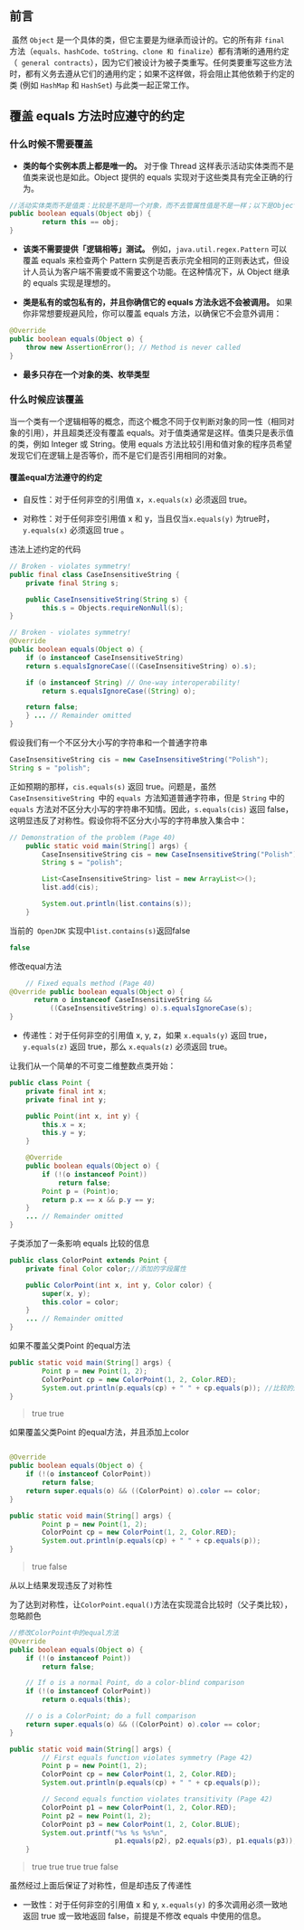 ## 前言

​		虽然 `Object` 是一个具体的类，但它主要是为继承而设计的。它的所有非 `final` 方法（`equals、hashCode、toString、clone 和 finalize`）都有清晰的通用约定（` general contracts`），因为它们被设计为被子类重写。任何类要重写这些方法时，都有义务去遵从它们的通用约定；如果不这样做，将会阻止其他依赖于约定的类 (例如 `HashMap` 和 `HashSet`) 与此类一起正常工作。

## 覆盖 equals 方法时应遵守的约定

### 什么时候不需要覆盖

- **类的每个实例本质上都是唯一的。** 对于像 Thread 这样表示活动实体类而不是值类来说也是如此。Object 提供的 equals 实现对于这些类具有完全正确的行为。

```java
//活动实体类而不是值类：比较是不是同一个对象，而不去管属性值是不是一样；以下是Object中的equal方法
public boolean equals(Object obj) {
        return this == obj;
}
```

- **该类不需要提供「逻辑相等」测试。** 例如，`java.util.regex.Pattern` 可以覆盖 equals 来检查两个 Pattern 实例是否表示完全相同的正则表达式，但设计人员认为客户端不需要或不需要这个功能。在这种情况下，从 Object 继承的 equals 实现是理想的。

- **类是私有的或包私有的，并且你确信它的 equals 方法永远不会被调用。** 如果你非常想要规避风险，你可以覆盖 equals 方法，以确保它不会意外调用：

```java
@Override
public boolean equals(Object o) {
    throw new AssertionError(); // Method is never called
}
```

- **最多只存在一个对象的类、枚举类型**

### 什么时候应该覆盖

​		当一个类有一个逻辑相等的概念，而这个概念不同于仅判断对象的同一性（相同对象的引用），并且超类还没有覆盖 equals。对于值类通常是这样。值类只是表示值的类，例如 Integer 或 String。使用 equals 方法比较引用和值对象的程序员希望发现它们在逻辑上是否等价，而不是它们是否引用相同的对象。

#### 覆盖equal方法遵守的约定

- 自反性：对于任何非空的引用值 x，`x.equals(x)` 必须返回 true。

- 对称性：对于任何非空引用值 x 和 y，当且仅当`x.equals(y)` 为true时， `y.equals(x)` 必须返回 true 。

违法上述约定的代码

```java
// Broken - violates symmetry!
public final class CaseInsensitiveString {
    private final String s;

    public CaseInsensitiveString(String s) {
        this.s = Objects.requireNonNull(s);
}

// Broken - violates symmetry!
@Override
public boolean equals(Object o) {
    if (o instanceof CaseInsensitiveString)
    return s.equalsIgnoreCase(((CaseInsensitiveString) o).s);

    if (o instanceof String) // One-way interoperability!
        return s.equalsIgnoreCase((String) o);

    return false;
    } ... // Remainder omitted
}

```

假设我们有一个不区分大小写的字符串和一个普通字符串

```java
CaseInsensitiveString cis = new CaseInsensitiveString("Polish");
String s = "polish";
```

正如预期的那样，`cis.equals(s)` 返回 true。问题是，虽然 `CaseInsensitiveString `中的 `equals `方法知道普通字符串，但是 `String` 中的 `equals` 方法对不区分大小写的字符串不知情。因此，`s.equals(cis)` 返回 false，这明显违反了对称性。假设你将不区分大小写的字符串放入集合中：

```java
// Demonstration of the problem (Page 40)
    public static void main(String[] args) {
        CaseInsensitiveString cis = new CaseInsensitiveString("Polish");
        String s = "polish";

        List<CaseInsensitiveString> list = new ArrayList<>();
        list.add(cis);

        System.out.println(list.contains(s));
    }
```

当前的` OpenJDK` 实现中`list.contains(s)`返回false

```java
false
```

修改equal方法

```java
    // Fixed equals method (Page 40)
@Override public boolean equals(Object o) {
      return o instanceof CaseInsensitiveString &&
          ((CaseInsensitiveString) o).s.equalsIgnoreCase(s);
}
```

- 传递性：对于任何非空的引用值 x, y, z，如果 `x.equals(y)` 返回 true，`y.equals(z)` 返回 true，那么 `x.equals(z)` 必须返回 true。

让我们从一个简单的不可变二维整数点类开始：

```java
public class Point {
    private final int x;
    private final int y;

    public Point(int x, int y) {
        this.x = x;
        this.y = y;
    }

    @Override
    public boolean equals(Object o) {
        if (!(o instanceof Point))
            return false;
        Point p = (Point)o;
        return p.x == x && p.y == y;
    }
    ... // Remainder omitted
}

```

子类添加了一条影响 equals 比较的信息

```java
public class ColorPoint extends Point {
    private final Color color;//添加的字段属性

    public ColorPoint(int x, int y, Color color) {
        super(x, y);
        this.color = color;
    }
    ... // Remainder omitted
}

```

如果不覆盖父类Point 的equal方法

```java
public static void main(String[] args) {
        Point p = new Point(1, 2);
        ColorPoint cp = new ColorPoint(1, 2, Color.RED);
        System.out.println(p.equals(cp) + " " + cp.equals(p)); //比较的是x,y两个值是否相等
}
```

> true  true

如果覆盖父类Point 的equal方法，并且添加上color

```java

@Override
public boolean equals(Object o) {
    if (!(o instanceof ColorPoint))
        return false;
    return super.equals(o) && ((ColorPoint) o).color == color;
}
```

```java
public static void main(String[] args) {
        Point p = new Point(1, 2);
        ColorPoint cp = new ColorPoint(1, 2, Color.RED);
        System.out.println(p.equals(cp) + " " + cp.equals(p)); 
}
```

> true  false

从以上结果发现违反了对称性

为了达到对称性，让`ColorPoint.equal()`方法在实现混合比较时（父子类比较），忽略颜色

```java
//修改ColorPoint中的equal方法
@Override
public boolean equals(Object o) {
    if (!(o instanceof Point))
        return false;

    // If o is a normal Point, do a color-blind comparison
    if (!(o instanceof ColorPoint))
        return o.equals(this);

    // o is a ColorPoint; do a full comparison
    return super.equals(o) && ((ColorPoint) o).color == color;
}

```

```java
public static void main(String[] args) {
        // First equals function violates symmetry (Page 42)
        Point p = new Point(1, 2);
        ColorPoint cp = new ColorPoint(1, 2, Color.RED);
        System.out.println(p.equals(cp) + " " + cp.equals(p));

        // Second equals function violates transitivity (Page 42)
        ColorPoint p1 = new ColorPoint(1, 2, Color.RED);
        Point p2 = new Point(1, 2);
        ColorPoint p3 = new ColorPoint(1, 2, Color.BLUE);
        System.out.printf("%s %s %s%n",
                          p1.equals(p2), p2.equals(p3), p1.equals(p3));
    }
```

> true true
> true true false

虽然经过上面后保证了对称性，但是却违反了传递性

- 一致性：对于任何非空的引用值 x 和 y, `x.equals(y)` 的多次调用必须一致地返回 true 或一致地返回 false，前提是不修改 equals 中使用的信息。

